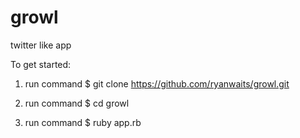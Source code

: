 # growl
twitter like app

To get started: 
1. run command $ git clone https://github.com/ryanwaits/growl.git

2. run command $ cd growl

3. run command $ ruby app.rb
